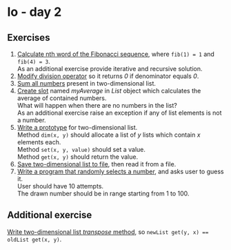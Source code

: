 # Io - day 2

## Exercises
1. [Calculate nth word of the Fibonacci sequence](./fibonacci.io), where ```fib(1) = 1``` and ```fib(4) = 3```.\
   As an additional exercise provide iterative and recursive solution.
2. [Modify division operator](./operator.io) so it returns *0* if denominator equals *0*.
3. [Sum all numbers](./sum.io) present in two-dimensional list.
4. [Create slot](./average.io) named *myAverage* in *List* object which calculates the average of contained numbers.\
   What will happen when there are no numbers in the list?\
   As an additional exercise raise an exception if any of list elements is not a number.
5. [Write a prototype](./list.io) for two-dimensional list.\
   Method ```dim(x, y)``` should allocate a list of *y* lists which contain *x* elements each.\
   Method ```set(x, y, value)``` should set a value.\
   Method ```get(x, y)``` should return the value.
6. [Save two-dimensional list to file](./), then read it from a file.
7. [Write a program that randomly selects a number](./), and asks user to guess it.\
   User should have 10 attempts.\
   The drawn number should be in range starting from 1 to 100.

## Additional exercise
[Write two-dimensional list *transpose* method](./list.io), so ```newList get(y, x) == oldList get(x, y)```.